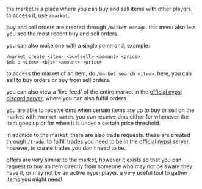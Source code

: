 <script>
  import DocsTemplate from "$lib/components/docs/DocsTemplate.svelte"
  import DocsHeader from '$lib/components/docs/DocsHeader.svelte';
</script>

<DocsTemplate title='the market' description="buy and sell items with other players on the nypsi market. create and fill orders, get alerts, use trade requests, and manage offers easily with commands." />

<DocsHeader header='h2' text="how it works" />

the market is a place where you can buy and sell items with other players. to access it, use `/market`.

<DocsHeader header='h2' text="buy and sell orders" />

buy and sell orders are created through `/market manage`. this menu also lets you see the most recent buy and sell orders.

you can also make one with a single command, example:

```
/market create <item> <buy|sell> <amount> <price>
$mk c <item> <b|s> <amount> <price>
```

<DocsHeader header='h2' text="filling orders" />

to access the market of an item, do `/market search <item>`. here, you can sell to buy orders or buy from sell orders.

you can also view a 'live feed' of the entire market in the [official nypsi discord server](/discord), where you can also fulfill orders.

<DocsHeader header='h2' text="market watch" />

you are able to receive dms when certain items are up to buy or sell on the market with `/market watch`. you can receive dms either for whenever the item goes up or for when it is under a certain price threshold.

<DocsHeader header='h2' text="trade requests" />

in addition to the market, there are also trade requests. these are created through `/trade`. to fulfill trades you need to be in the [official nypsi server](/discord). however, to create trades you don't need to be.

<DocsHeader header="h2" text="offers" />

offers are very similar to the market, however it exists so that you can request to buy an item directly from someone who may not be aware they have it, or may not be an active nypsi player. a very useful tool to gather items you might need!
